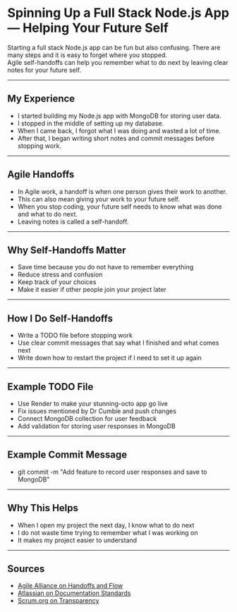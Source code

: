 # Spinning Up a Full Stack Node.js App — Helping Your Future Self

Starting a full stack Node.js app can be fun but also confusing. There are many steps and it is easy to forget where you stopped.  
Agile self-handoffs can help you remember what to do next by leaving clear notes for your future self.

---

## My Experience

- I started building my Node.js app with MongoDB for storing user data.
- I stopped in the middle of setting up my database.
- When I came back, I forgot what I was doing and wasted a lot of time.
- After that, I began writing short notes and commit messages before stopping work.

---

## Agile Handoffs

- In Agile work, a handoff is when one person gives their work to another.
- This can also mean giving your work to your future self.
- When you stop coding, your future self needs to know what was done and what to do next.
- Leaving notes is called a self-handoff.

---

## Why Self-Handoffs Matter

- Save time because you do not have to remember everything
- Reduce stress and confusion
- Keep track of your choices
- Make it easier if other people join your project later

---

## How I Do Self-Handoffs

- Write a TODO file before stopping work
- Use clear commit messages that say what I finished and what comes next
- Write down how to restart the project if I need to set it up again

---

## Example TODO File

- Use Render to make your stunning-octo app go live
- Fix issues mentioned by Dr Cumbie and push changes
- Connect MongoDB collection for user feedback
- Add validation for storing user responses in MongoDB

---

## Example Commit Message

- git commit -m "Add feature to record user responses and save to MongoDB"

---

## Why This Helps

- When I open my project the next day, I know what to do next
- I do not waste time trying to remember what I was working on
- It makes my project easier to understand

---

## Sources

- [Agile Alliance on Handoffs and Flow](https://www.agilealliance.org/large-batch-hand-offs-trapped-in-wagile-part-3-of-4/)  
- [Atlassian on Documentation Standards](https://www.atlassian.com/work-management/knowledge-sharing/documentation/standards)  
- [Scrum.org on Transparency](https://www.scrum.org/resources/blog/three-pillars-empiricism-scrum)
